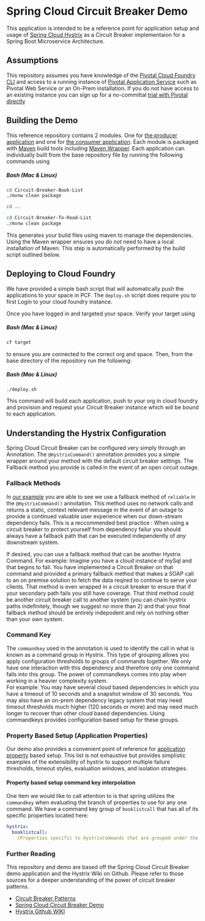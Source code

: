 # Spring Cloud Circuit Breaker Demo

This application is intended to be a reference point for application setup and usage
of [Spring Cloud Hystrix](https://github.com/Netflix/Hystrix/wiki) as a Circuit Breaker implementaion for a Spring Boot
Microservice Architecture.  

## Assumptions
This repository assumes you have knowledge of the [Pivotal Cloud Foundry CLI](https://docs.cloudfoundry.org/cf-cli/getting-started.html) and 
access to a running instance of [Pivotal Application Service](https://run.pivotal.io/) such as Pivotal Web
Service or an On-Prem installation. If you do not have access to an existing instance
you can sign up for a no-committal [trial with Pivotal directly](https://try.run.pivotal.io)

## Building the Demo
This reference repository contains 2 modules.  One for [the producer application](Circuit-Breaker-Book-List)
and one for [the consumer application](Circuit-Breaker-To-Read-List).  Each module is
packaged with [Maven](https://maven.apache.org/) build tools including [Maven Wrapper](https://www.baeldung.com/maven-wrapper). Each application can
individually built from the base repository file by running the following commands using 

##### Bash (Mac & Linux) 
```bash
cd Circuit-Breaker-Book-List
./mvnw clean package

cd ..

cd Circuit-Breaker-To-Read-List
./mvnw clean package
```

This generates your build files using maven to manage the dependencies.  Using the Maven
wrapper ensures you do *not* need to have a local installation of Maven. This step is 
automatically performed by the build script outlined below.

## Deploying to Cloud Foundry
We have provided a simple bash script that will automatically push the applications to
your space in PCF.  The `deploy.sh` script does require you to first Login to
your cloud foundry instance.  

Once you have logged in and targeted your space.  Verify your target using 

##### Bash (Mac & Linux)
```bash
cf target
```
to ensure you are connected to the correct org and space. Then, from the base directory 
of the repository run the following:

##### Bash (Mac & Linux)
```bash
./deploy.sh
```

This command will build each application, push to your org in cloud foundry and provision
and request your Circuit Breaker instance which will be bound to each application.

## Understanding the Hystrix Configuration
Spring Cloud Circuit Breaker can be configured very simply through an Annotation.  The 
`@HystrixCommand()` annotation provides you a simple wrapper around your method with the
default circuit breaker settings.  The Fallback method you provide is called in the event
of an open circuit outage.  

### Fallback Methods
In [our example](BookService.java)
you are able to see we use a fallback method of `reliable` in the `@HystrixCommand()` annotation. 
This method uses no network calls and returns a static, context relevant message in the event
of an outage to provide a continued valuable user experience when our down-stream dependency
fails. This is a reccommended best practice : When using a circuit breaker to protect yourself from
dependency failur you should always have a fallback path that can be executed independently of *any*
downstream system.  

If desired, you can use a fallback method that can be another Hystrix Command.  For example: Imagine you
have a cloud instance of mySql and that begins to fail.  You have implemented a Circuit Breaker on that
command and provided a primary fallback method that makes a SOAP call to an on premise solution to fetch
the data reqired to continue to serve your clients.  That method is even wrapped in a circuit breaker to ensure
that if your secondary path fails you still have coverage. That third method could be another circuit breaker call
to another system (you can chain hystrix paths indefinitely, though we suggest no more than 2) and that your
final fallback method should be entirely indepodent and rely on nothing other than your own system. 

### Command Key
The `commandkey` used in the annotation is used to identify the call in what is known as a 
command group in Hystrix.  This type of grouping allows you apply configuration thresholds
to groups of commands together.  We only have one interaction with this dependency and therefore
only one command falls into this group.  The power of commandkeys comes into play when working
in a heavier complexity system.  
For example: You may have several cloud based dependencies in which you have
a timeout of 10 seconds and a snapshot window of 30 seconds.  You may also have an on-prem 
dependency legacy system that may need timeout thresholds much higher (120 seconds or more)
and may need much longer to recover than other cloud based dependencies. Using commandkeys
provides configuration based setup for these groups.

### Property Based Setup (Application Properties)
Our demo also provides a convenient point of reference for [application property](/Circuit-Breaker-To-Read-List/src/main/resources/application.yml) 
based setup.  This list is not exhaustive but provides simplistic examples of the extensibility
of hystrix to support multiple failure thresholds, timeout styles, evaluation windows, and isolation strategies.

#### Property based setup command key interpolation
One item we would like to call attention to is that spring utilizes the `commandkey` when evaluating the branch
of properties to use for any one command.  We have a command key group of `booklistcall` that has all of its specific properties located here: 

```yaml
hystrix:
  booklistcall:
    (Properties specific to HystrixCommands that are grouped under the booklistcall group)
```

### Further Reading 
This repository and demo are based off the Spring Cloud Circuit Breaker demo application and the 
Hystrix Wiki on Github. Please refer to those sources for a deeper understanding of the power of 
circuit breaker patterns. 

- [Circuit Breaker Patterns](https://martinfowler.com/bliki/CircuitBreaker.html)
- [Spring Cloud Circuit Breaker Demo](https://spring.io/guides/gs/circuit-breaker/)
- [Hystrix Github WIKI](https://github.com/Netflix/Hystrix/wiki)
